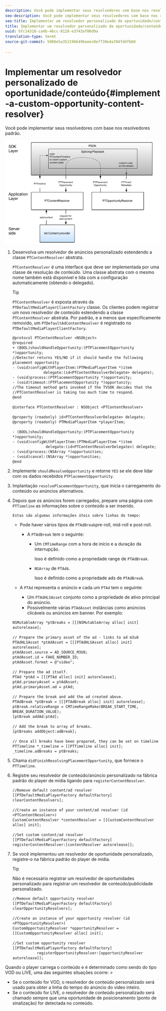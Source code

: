 ```yaml
---
description: Você pode implementar seus resolvedores com base nos resolvedores padrão.
seo-description: Você pode implementar seus resolvedores com base nos resolvedores padrão.
seo-title: Implementar um resolvedor personalizado de oportunidade/conteúdo
title: Implementar um resolvedor personalizado de oportunidade/conteúdo
uuid: bfc14318-ca4b-46cc-8128-e3743af06d9a
translation-type: tm+mt
source-git-commit: 5908e5a3521966496aeec0ef730e4a704fddfb68

---
```



# Implementar um resolvedor personalizado de oportunidade/conteúdo{#implement-a-custom-opportunity-content-resolver}

Você pode implementar seus resolvedores com base nos resolvedores padrão.

<!--<a id="fig_CC41E2A66BDB4115821F33737B46A09B"></a>-->

![](assets/ios_psdk_content_resolver.png)

1. Desenvolva um resolvedor de anúncios personalizado estendendo a classe `PTContentResolver` abstrata.

   `PTContentResolver` é uma interface que deve ser implementada por uma classe de resolução de conteúdo. Uma classe abstrata com o mesmo nome também está disponível e lida com a configuração automaticamente (obtendo o delegado).

   >[!TIP]
   >
   >`PTContentResolver` é exposta através da `PTDefaultMediaPlayerClientFactory` classe. Os clientes podem registrar um novo resolvedor de conteúdo estendendo a classe `PTContentResolver` abstrata. Por padrão, e a menos que especificamente removido, um `PTDefaultAdContentResolver` é registrado no `PTDefaultMediaPlayerClientFactory`.

   ```
   @protocol PTContentResolver <NSObject> 
   @required 
   + (BOOL)shouldHandleOpportunity:(PTPlacementOpportunity *)opportunity;  
   //Detector returns YES/NO if it should handle the following placement opportunity 
   - (void)configWithPlayerItem:(PTMediaPlayerItem *)item  
                 delegate:(id<PTContentResolverDelegate> delegate); 
   - (void)process:(PTPlacementOpportunity *)opportunity; 
   - (void)timeout:(PTPlacementOpportunity *)opportunity;  
   //The timeout method gets invoked if the TVSDK decides that the  
   //PTContentResolver is taking too much time to respond. 
   @end 
   
   @interface PTContentResolver : NSObject <PTContentResolver> 
   
   @property (readonly) id<PTContentResolverDelegate> delegate; 
   @property (readonly) PTMediaPlayerItem *playerItem; 
   
   - (BOOL)shouldHandleOpportunity:(PTPlacementOpportunity *)opportunity; 
   - (void)configWithPlayerItem:(PTMediaPlayerItem *)item  
                  delegate:(id<PTContentResolverDelegate>) delegate; 
   - (void)process:(NSArray *)opportunities; 
   - (void)cancel:(NSArray *)opportunities; 
   @end
   ```

1. Implemente `shouldResolveOpportunity` e retorne `YES` se ele deve lidar com os dados recebidos `PTPlacementOpportunity`.
1. Implantação `resolvePlacementOpportunity`, que inicia o carregamento do conteúdo ou anúncios alternativos.
1. Depois que os anúncios forem carregados, prepare uma página com `PTTimeline` as informações sobre o conteúdo a ser inserido.

       Estas são algumas informações úteis sobre linhas do tempo:
   
   * Pode haver vários tipos de `PTAdBreak`pre-roll, mid-roll e post-roll.

      * A `PTAdBreak` tem o seguinte:

         * Um `CMTimeRange` com a hora de início e a duração da interrupção.

            Isso é definido como a propriedade range de `PTAdBreak`.

         * `NSArray` de `PTAd`s.

            Isso é definido como a propriedade ads de `PTAdBreak`.
   * A `PTAd` representa o anúncio e cada um `PTAd` tem o seguinte:

      * Um `PTAdHLSAsset` conjunto como a propriedade de ativo principal do anúncio.
      * Possivelmente várias `PTAdAsset` instâncias como anúncios clicáveis ou anúncios em banner.
   Por exemplo:

   ```
   NSMutableArray *ptBreaks = [[[NSMutableArray alloc] init] autorelease]; 
   
   // Prepare the primary asset of the ad - links to ad m3u8 
   PTAdHLSAsset *ptAdAsset = [[[PTAdHLSAsset alloc] init] autorelease]; 
   ptAdAsset.source = AD_SOURCE_M3U8; 
   ptAdAsset.id = FAKE_NUMBER_ID; 
   ptAdAsset.format = @"video"; 
   
   // Prepare the ad itself. 
   PTAd *ptAd = [[[PTAd alloc] init] autorelease]; 
   ptAd.primaryAsset = ptAdAsset; 
   ptAd.primaryAsset.ad = ptAd; 
   
   // Prepare the break and add the ad created above. 
   PTAdBreak *ptBreak = [[[PTAdBreak alloc] init] autorelease]; 
   ptBreak.relativeRange = CMTimeRangeMake(BREAK_START_TIME, BREAK_DURATION_VALUE); 
   [ptBreak addAd:ptAd]; 
   
   // Add the break to array of breaks. 
   [ptBreaks addObject:adBreak]; 
   
   // Once all breaks have been prepared, they can be set on timeline 
   PTTimeline *_timeline = [[PTTimeline alloc] init]; 
   _timeline.adBreaks = ptBreaks;
   ```

1. Chama `didFinishResolvingPlacementOpportunity`, que fornece o `PTTimeline`.
1. Registre seu resolvedor de conteúdo/anúncio personalizado na fábrica padrão do player de mídia ligando para `registerContentResolver`.

   ```
   //Remove default content/ad resolver 
   [[PTDefaultMediaPlayerFactory defaultFactory] clearContentResolvers]; 
   
   //Create an instance of your content/ad resolver (id <PTContentResolver>) 
   CustomContentResolver *contentResolver = [[CustomContentResolver alloc] init]; 
   
   //Set custom content/ad resolver 
   [[PTDefaultMediaPlayerFactory defaultFactory] registerContentResolver:[contentResolver autorelease]];
   ```

1. Se você implementou um resolvedor de oportunidade personalizado, registre-o na fábrica padrão do player de mídia.

   >[!TIP]
   >
   >Não é necessário registrar um resolvedor de oportunidades personalizado para registrar um resolvedor de conteúdo/publicidade personalizado.

   ```
   //Remove default opportunity resolver 
   [[PTDefaultMediaPlayerFactory defaultFactory] clearOpportunityResolvers]; 
   
   //Create an instance of your opportunity resolver (id <PTOpportunityResolver>) 
   CustomOpportunityResolver *opportunityResolver = [[CustomOpportunityResolver alloc] init]; 
   
   //Set custom opportunity resolver 
   [[PTDefaultMediaPlayerFactory defaultFactory]  
              registerOpportunityResolver:[opportunityResolver autorelease]];
   ```

Quando o player carrega o conteúdo e é determinado como sendo do tipo VOD ou LIVE, uma das seguintes situações ocorre: >
* Se o conteúdo for VOD, o resolvedor de conteúdo personalizado será usado para obter a linha do tempo do anúncio do vídeo inteiro.
* Se o conteúdo for LIVE, o resolvedor de conteúdo personalizado será chamado sempre que uma oportunidade de posicionamento (ponto de sinalização) for detectada no conteúdo.
